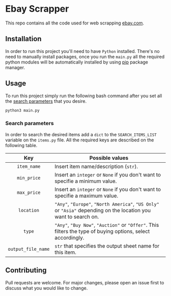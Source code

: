 # Ebay Scrapper

This repo contains all the code used for web scrapping [ebay.com](https://www.ebay.com/).

## Installation
In order to run this project you'll need to have ```Python``` installed.
There's no need to manually install packages, once you run the ```main.py``` all the required python modules will be automatically installed by using [pip](https://pip.pypa.io/en/stable/) package manager.

## Usage

To  run this project simply run the following bash command after you set all the  [search parameters](#search-parameters) that you desire.

```bash
python3 main.py
```
### Search parameters
In order to search the desired items add a ```dict``` to the ```SEARCH_ITEMS_LIST``` variable on the ```items.py``` file. All the required keys are described on the following table.

 | Key         | Possible values|
| :------------------:|---------------|
| ```item_name``` | Insert item name/description (```str```).
| ```min_price``` | Insert an ```integer``` or ```None``` if you don't want to specifie a minimum value.
| ```max_price``` | Insert an ```integer``` or ```None``` if you don't want to specifie a maximum value.
| ```location``` | ```"Any"```, ```"Europe"```, ```"North America"```, ```"US Only"``` or ```"Asia"``` depending on the location you want to search on.
| ```type``` | ```"Any"```, ```"Buy Now"```, ```"Auction"``` or ```"Offer"```. This filters the type of buying options, select accordingly.
| ```output_file_name``` | ```str``` that specifies the output sheet name for this item.

## Contributing

Pull requests are welcome. For major changes, please open an issue first to discuss what you would like to change.
